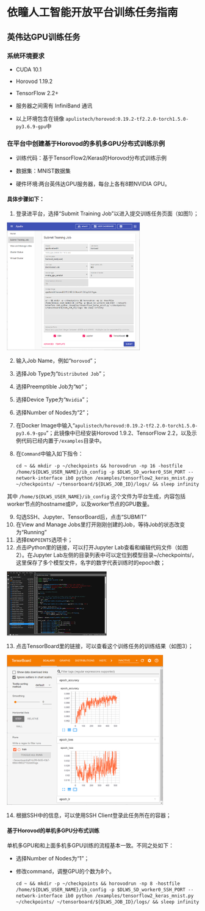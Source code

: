 # 依瞳人工智能开放平台训练任务指南

## 英伟达GPU训练任务

### 系统环境要求

* CUDA 10.1
* Horovod 1.19.2
* TensorFlow 2.2+
* 服务器之间需有 InfiniBand 通讯

* 以上环境包含在镜像 `apulistech/horovod:0.19.2-tf2.2.0-torch1.5.0-py3.6.9-gpu`中


### 在平台中创建基于Horovod的多机多GPU分布式训练示例


* 训练代码：基于TensorFlow2/Keras的Horovod分布式训练示例

* 数据集：MNIST数据集

* 硬件环境:两台英伟达GPU服务器，每台上各有8颗NVIDIA GPU。

#### 具体步骤如下：

1. 登录进平台，选择“Submit Training Job”以进入提交训练任务页面（如图1）；

<img src="img/job_submission.png" style="zoom:34%;" />

2. 输入Job Name，例如“`horovod`”；
3. 选择Job Type为“`Distributed Job`”；
4. 选择Preemptible Job为“`NO`“；
5. 选择Device Type为“`Nvidia`”；
6. 选择Number of Nodes为“2”；
7. 在Docker Image中输入“`apulistech/horovod:0.19.2-tf2.2.0-torch1.5.0-py3.6.9-gpu`”；此镜像中已经安装Horovod 1.9.2、TensorFlow 2.2，以及示例代码已经内置于`/examples`目录中。
8. 在`Command`中输入如下指令：

    ```shell
    cd ~ && mkdir -p ~/checkpoints && horovodrun -np 16 -hostfile /home/${DLWS_USER_NAME}/ib_config -p $DLWS_SD_worker0_SSH_PORT --network-interface ib0 python /examples/tensorflow2_keras_mnist.py ~/checkpoints/ ~/tensorboard/${DLWS_JOB_ID}/logs/ && sleep infinity
    ```
其中 `/home/${DLWS_USER_NAME}/ib_config` 这个文件为平台生成，内容包括worker节点的hostname或IP，以及worker节点的GPU数量。

9. 勾选SSH、Jupyter、TensorBoard后，点击“SUBMIT”
10. 在View and Manage Jobs里打开刚刚创建的Job，等待Job的状态改变为“Running”
11. 选择`ENDPOINTS`选项卡；
12. 点击iPython里的链接，可以打开Jupyter Lab查看和编辑代码文件（如图2）。在Jupyter Lab左侧的目录列表中可以定位到模型目录~/checkpoints/，这里保存了多个模型文件，名字的数字代表训练时的epoch数；

<img src="img/jupyter_editor.png" style="zoom:25.5%;" />

13. 点击TensorBoard里的链接，可以查看这个训练任务的训练结果（如图3）；

<img src="img/tensorboard.png" style="zoom:40%;" />

14. 根据SSH中的信息，可以使用SSH Client登录此任务所在的容器；

#### 基于Horovod的单机多GPU分布式训练
单机多GPU和和上面多机多GPU训练的流程基本一致。不同之处如下：

* 选择Number of Nodes为“1”；

* 修改command，调整GPU的个数为8个。

    ```shell
    cd ~ && mkdir -p ~/checkpoints && horovodrun -np 8 -hostfile /home/${DLWS_USER_NAME}/ib_config -p $DLWS_SD_worker0_SSH_PORT --network-interface ib0 python /examples/tensorflow2_keras_mnist.py ~/checkpoints/ ~/tensorboard/${DLWS_JOB_ID}/logs/ && sleep infinity
    ```